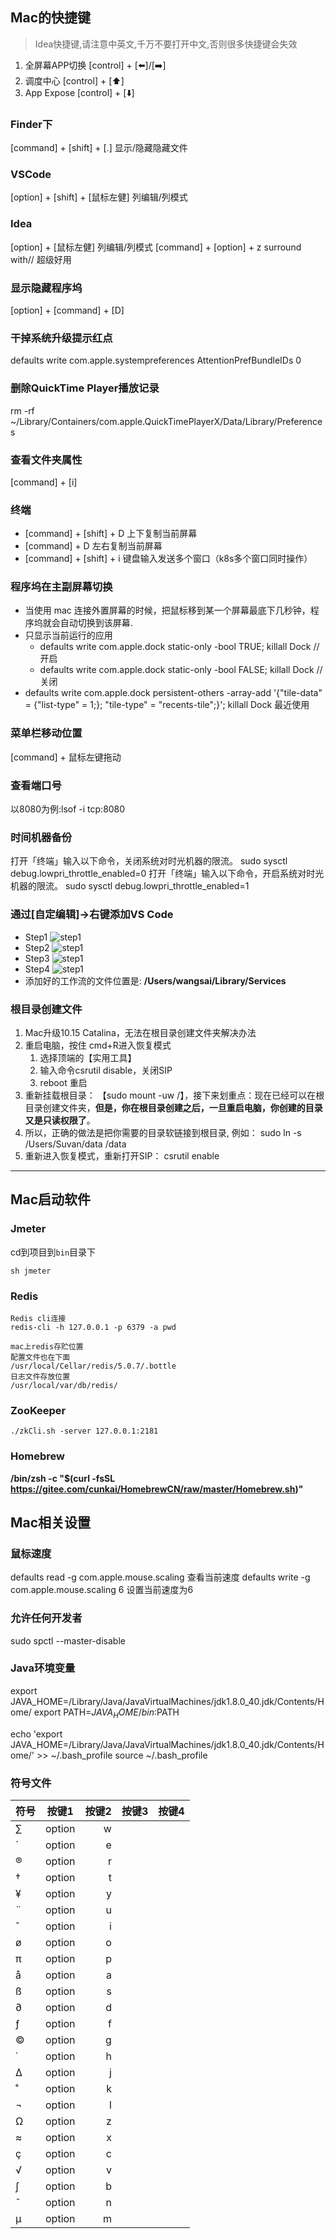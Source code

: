 ## Mac的快捷键
> Idea快捷键,请注意中英文,千万不要打开中文,否则很多快捷键会失效

1. 全屏幕APP切换 [control] + [⬅️]/[➡️]
2. 调度中心 [control] + [⬆️]
3. App Expose [control] + [⬇️]

### Finder下
[command] + [shift] + [.] 显示/隐藏隐藏文件

### VSCode
[option] + [shift] + [鼠标左健] 列编辑/列模式

### Idea
[option] + [鼠标左健] 列编辑/列模式
[command] + [option] + z  surround with// 超级好用

### 显示隐藏程序坞
[option] + [command] + [D] 

### 干掉系统升级提示红点
defaults write com.apple.systempreferences AttentionPrefBundleIDs 0

### 删除QuickTime Player播放记录
rm -rf  ~/Library/Containers/com.apple.QuickTimePlayerX/Data/Library/Preferences

### 查看文件夹属性
[command] + [i]

### 终端
   * [command] + [shift] + D 上下复制当前屏幕
   * [command] + D 左右复制当前屏幕
   * [command] + [shift] + i 键盘输入发送多个窗口（k8s多个窗口同时操作）

### 程序坞在主副屏幕切换
* 当使用 mac 连接外置屏幕的时候，把鼠标移到某一个屏幕最底下几秒钟，程序坞就会自动切换到该屏幕.
* 只显示当前运行的应用
  * defaults write com.apple.dock static-only -bool TRUE; killall Dock // 开启
  * defaults write com.apple.dock static-only -bool FALSE; killall Dock // 关闭
* defaults write com.apple.dock persistent-others -array-add '{"tile-data" = {"list-type" = 1;}; "tile-type" = "recents-tile";}'; killall Dock 最近使用



### 菜单栏移动位置
[command] + 鼠标左键拖动

### 查看端口号
以8080为例:lsof -i tcp:8080

### 时间机器备份
打开「终端」输入以下命令，关闭系统对时光机器的限流。
sudo sysctl debug.lowpri_throttle_enabled=0
打开「终端」输入以下命令，开启系统对时光机器的限流。
sudo sysctl debug.lowpri_throttle_enabled=1

### 通过[自定编辑]->右键添加VS Code
* Step1
![step1](../Images/skills/自动操作1.png)
* Step2
![step1](../Images/skills/自动操作2.png)
* Step3
![step1](../Images/skills/自动操作3.png)
* Step4
![step1](../Images/skills/自动操作4.png)
* 添加好的工作流的文件位置是: **/Users/wangsai/Library/Services**

### 根目录创建文件
1. Mac升级10.15 Catalina，无法在根目录创建文件夹解决办法
2. 重启电脑，按住 cmd+R进入恢复模式
   1. 选择顶端的【实用工具】
   2. 输入命令csrutil disable，关闭SIP 
   3. reboot 重启
3. 重新挂载根目录： 【sudo mount -uw /】，接下来划重点：现在已经可以在根目录创建文件夹，**但是，你在根目录创建之后，一旦重启电脑，你创建的目录又是只读权限了**。
4. 所以，正确的做法是把你需要的目录软链接到根目录, 例如： sudo ln -s /Users/Suvan/data /data
5. 重新进入恢复模式，重新打开SIP： csrutil enable 

---------

## Mac启动软件

### Jmeter
cd到项目到`bin`目录下  
```
sh jmeter
```

### Redis
```
Redis cli连接
redis-cli -h 127.0.0.1 -p 6379 -a pwd 

mac上redis存贮位置
配置文件也在下面
/usr/local/Cellar/redis/5.0.7/.bottle
日志文件存放位置
/usr/local/var/db/redis/ 
```

### ZooKeeper
```
./zkCli.sh -server 127.0.0.1:2181
```

### Homebrew
**/bin/zsh -c "$(curl -fsSL https://gitee.com/cunkai/HomebrewCN/raw/master/Homebrew.sh)"**


## Mac相关设置
### 鼠标速度
defaults read -g com.apple.mouse.scaling 查看当前速度
defaults write -g com.apple.mouse.scaling 6 设置当前速度为6


### 允许任何开发者
sudo spctl --master-disable

### Java环境变量
export JAVA_HOME=/Library/Java/JavaVirtualMachines/jdk1.8.0_40.jdk/Contents/Home/ 
export PATH=$JAVA_HOME/bin:$PATH

echo 'export JAVA_HOME=/Library/Java/JavaVirtualMachines/jdk1.8.0_40.jdk/Contents/Home/' >> ~/.bash_profile source ~/.bash_profile

### 符号文件
符号|按键1|按键2|按键3|按键4
---|:--:|---:|---:|---:
∑|option|w||
´|option|e||
®|option|r||
†|option|t||
¥|option|y||
¨|option|u||
ˆ|option|i||
ø|option|o||
π|option|p||
å|option|a||
ß|option|s||
∂|option|d||
ƒ|option|f||
©|option|g||
˙|option|h||
∆|option|j||
˚|option|k||
¬|option|l||
Ω|option|z||
≈|option|x||
ç|option|c||
√|option|v||
∫|option|b||
˜|option|n||
µ|option|m||
